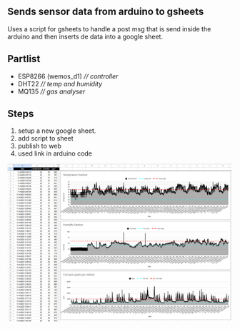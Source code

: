 
## Sends sensor data from arduino to gsheets
Uses a script for gsheets to handle a post msg that is send inside the arduino and then inserts de data into a google sheet.

## Partlist

 - ESP8266 (wemos_d1) *// controller*
 - DHT22 *// temp and humidity*
 - MQ135 *// gas analyser*

## Steps
1. setup a new google sheet.
2. add script to sheet
3. publish to web
4. used link in arduino code

![enter image description here](https://github.com/dionysos1/sensor_to_gsheet/blob/main/preview.png)
